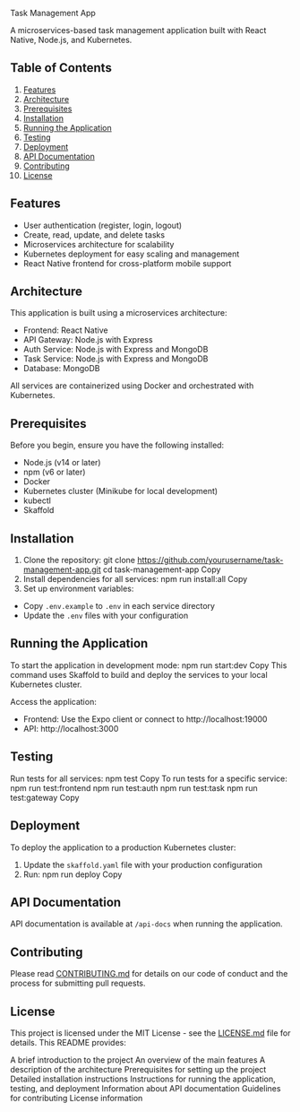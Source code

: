 Task Management App

A microservices-based task management application built with React Native, Node.js, and Kubernetes.

## Table of Contents

1. [Features](#features)
2. [Architecture](#architecture)
3. [Prerequisites](#prerequisites)
4. [Installation](#installation)
5. [Running the Application](#running-the-application)
6. [Testing](#testing)
7. [Deployment](#deployment)
8. [API Documentation](#api-documentation)
9. [Contributing](#contributing)
10. [License](#license)

## Features

- User authentication (register, login, logout)
- Create, read, update, and delete tasks
- Microservices architecture for scalability
- Kubernetes deployment for easy scaling and management
- React Native frontend for cross-platform mobile support

## Architecture

This application is built using a microservices architecture:

- Frontend: React Native
- API Gateway: Node.js with Express
- Auth Service: Node.js with Express and MongoDB
- Task Service: Node.js with Express and MongoDB
- Database: MongoDB

All services are containerized using Docker and orchestrated with Kubernetes.

## Prerequisites

Before you begin, ensure you have the following installed:

- Node.js (v14 or later)
- npm (v6 or later)
- Docker
- Kubernetes cluster (Minikube for local development)
- kubectl
- Skaffold

## Installation

1. Clone the repository:
git clone https://github.com/yourusername/task-management-app.git
cd task-management-app
Copy
2. Install dependencies for all services:
npm run install:all
Copy
3. Set up environment variables:
- Copy `.env.example` to `.env` in each service directory
- Update the `.env` files with your configuration

## Running the Application

To start the application in development mode:
npm run start:dev
Copy
This command uses Skaffold to build and deploy the services to your local Kubernetes cluster.

Access the application:
- Frontend: Use the Expo client or connect to http://localhost:19000
- API: http://localhost:3000

## Testing

Run tests for all services:
npm test
Copy
To run tests for a specific service:
npm run test:frontend
npm run test:auth
npm run test:task
npm run test:gateway
Copy
## Deployment

To deploy the application to a production Kubernetes cluster:

1. Update the `skaffold.yaml` file with your production configuration
2. Run:
npm run deploy
Copy
## API Documentation

API documentation is available at `/api-docs` when running the application.

## Contributing

Please read [CONTRIBUTING.md](CONTRIBUTING.md) for details on our code of conduct and the process for submitting pull requests.

## License

This project is licensed under the MIT License - see the [LICENSE.md](LICENSE.md) file for details.
This README provides:

A brief introduction to the project
An overview of the main features
A description of the architecture
Prerequisites for setting up the project
Detailed installation instructions
Instructions for running the application, testing, and deployment
Information about API documentation
Guidelines for contributing
License information
